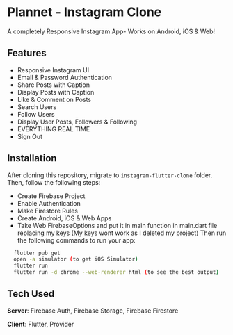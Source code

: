 # Plannet - Instagram Clone

A completely Responsive Instagram App- Works on Android, iOS & Web! 

## Features
- Responsive Instagram UI
- Email & Password Authentication
- Share Posts with Caption
- Display Posts with Caption
- Like & Comment on Posts
- Search Users
- Follow Users
- Display User Posts, Followers & Following
- EVERYTHING REAL TIME
- Sign Out

## Installation
After cloning this repository, migrate to ```instagram-flutter-clone``` folder. Then, follow the following steps:
- Create Firebase Project
- Enable Authentication
- Make Firestore Rules
- Create Android, iOS & Web Apps
- Take Web FirebaseOptions and put it in main function in main.dart file replacing my keys (My keys wont work as I deleted my project)
Then run the following commands to run your app:
```bash
  flutter pub get
  open -a simulator (to get iOS Simulator)
  flutter run
  flutter run -d chrome --web-renderer html (to see the best output)
```

## Tech Used
**Server**: Firebase Auth, Firebase Storage, Firebase Firestore

**Client**: Flutter, Provider

